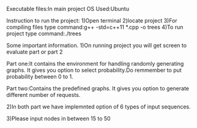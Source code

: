Executable files:In main project
OS Used:Ubuntu


Instruction to run the project:
1)Open terminal
2)locate project
3)For compiling files type command:g++ -std=c++11 *.cpp -o trees
4)To run project type command:./trees




Some important information.
1)On running project you will get screen to evaluate part or part 2

Part one:It contains the environment for handling randomly generating graphs.
It gives you option to select probability.Do remmember to put probability between 0 to 1.


Part two:Contains the predefined graphs.
It gives you option to generate different number of requests.


2)In both part we have implemnted option of 6 types of input sequences.



3)Please input nodes in between 15 to 50

